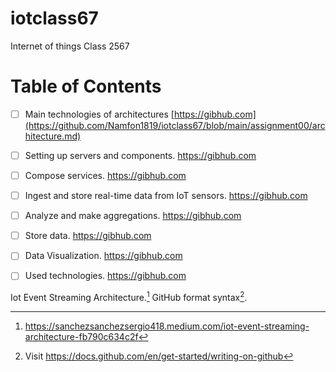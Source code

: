 # iotclass67
Internet of things Class 2567

# Table of Contents

- [ ] Main technologies of architectures [https://gibhub.com](https://github.com/Namfon1819/iotclass67/blob/main/assignment00/architecture.md)
- [ ] Setting up servers and components. https://gibhub.com
- [ ] Compose services. https://gibhub.com
- [ ] Ingest and store real-time data from IoT sensors. https://gibhub.com
- [ ] Analyze and make aggregations. https://gibhub.com
- [ ] Store data. https://gibhub.com
- [ ] Data Visualization.  https://gibhub.com
- [ ] Used technologies. https://gibhub.com


Iot Event Streaming Architecture.[^1]
GitHub format syntax[^2].

[^1]: https://sanchezsanchezsergio418.medium.com/iot-event-streaming-architecture-fb790c634c2f
[^2]: Visit https://docs.github.com/en/get-started/writing-on-github

